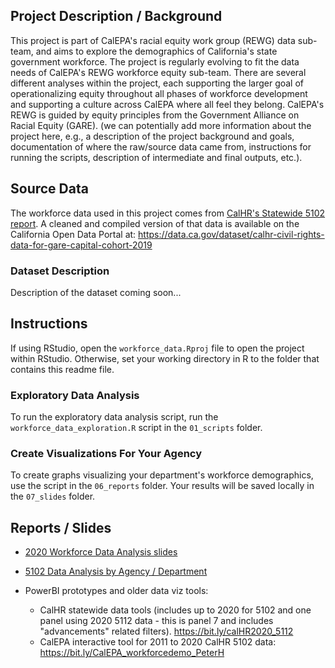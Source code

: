 ## Project Description / Background

This project is part of CalEPA's racial equity work group (REWG) data sub-team, and aims to explore the demographics of California's state government workforce. The project is regularly evolving to fit the data needs of CalEPA's REWG workforce equity sub-team. There are several different analyses within the project, each supporting the larger goal of operationalizing equity throughout all phases of workforce development and supporting a culture across CalEPA where all feel they belong. CalEPA's REWG is guided by equity principles from the Government Alliance on Racial Equity (GARE). (we can potentially add more information about the project here, e.g., a description of the project background and goals, documentation of where the raw/source data came from, instructions for running the scripts, description of intermediate and final outputs, etc.).

## Source Data

The workforce data used in this project comes from [CalHR's Statewide 5102 report](https://www.calhr.ca.gov/pages/statewide-reports.aspx). A cleaned and compiled version of that data is available on the California Open Data Portal at: <https://data.ca.gov/dataset/calhr-civil-rights-data-for-gare-capital-cohort-2019>

### Dataset Description

Description of the dataset coming soon...

## Instructions

If using RStudio, open the `workforce_data.Rproj` file to open the project within RStudio. Otherwise, set your working directory in R to the folder that contains this readme file.

### Exploratory Data Analysis

To run the exploratory data analysis script, run the `workforce_data_exploration.R` script in the `01_scripts` folder.

### Create Visualizations For Your Agency

To create graphs visualizing your department's workforce demographics, use the script in the `06_reports` folder. Your results will be saved locally in the `07_slides` folder.

## Reports / Slides

- [2020 Workforce Data Analysis slides](https://caleparacialequity.github.io/ca-state-workforce-data/07_slides/2021-05-14/workforce_data_summary_2021-05-14.html)
   
- [5102 Data Analysis by Agency / Department](https://caleparacialequity.github.io/ca-state-workforce-data/06_reports/workforce_metrics_5102.html)
- PowerBI prototypes and older data viz tools:
   - CalHR statewide data tools (includes up to 2020 for 5102 and one panel using 2020 5112 data - this is panel 7 and includes "advancements" related filters). https://bit.ly/calHR2020_5112
   - CalEPA interactive tool for 2011 to 2020 CalHR 5102 data: https://bit.ly/CalEPA_workforcedemo_PeterH

